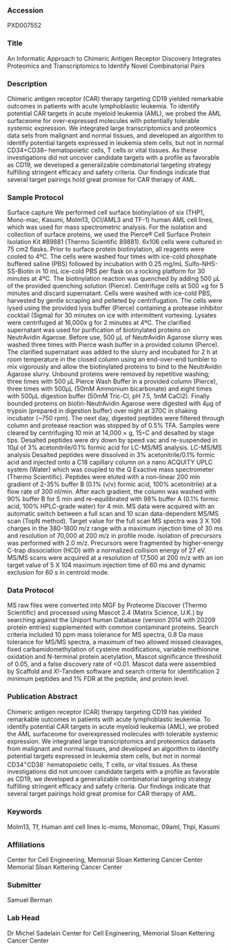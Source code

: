 ### Accession
PXD007552

### Title
An Informatic Approach to Chimeric Antigen Receptor Discovery Integrates Proteomics and Transcriptomics to Identify Novel Combinatorial Pairs

### Description
Chimeric antigen receptor (CAR) therapy targeting CD19 yielded remarkable outcomes in patients with acute lymphoblastic leukemia. To identify potential CAR targets in acute myeloid leukemia (AML), we probed the AML surfaceome for over-expressed molecules with potentially tolerable systemic expression. We integrated large transcriptomics and proteomics data sets from malignant and normal tissues, and developed an algorithm to identify potential targets expressed in leukemia stem cells, but not in normal CD34+CD38– hematopoietic cells, T cells or vital tissues. As these investigations did not uncover candidate targets with a profile as favorable as CD19, we developed a generalizable combinatorial targeting strategy fulfilling stringent efficacy and safety criteria. Our findings indicate that several target pairings hold great promise for CAR therapy of AML.

### Sample Protocol
Surface capture  We performed cell surface biotinylation of six (THP1, Mono-mac, Kasumi, Molm13, OCI/AML3 and TF-1) human AML cell lines, which was used for mass spectrometric analysis.  For the isolation and collection of surface proteins, we used the Pierce® Cell Surface Protein Isolation Kit #89881 (Thermo Scientific 89881). 6x106 cells were cultured in 75 cm2 flasks. Prior to surface protein biotinylation, all reagents were cooled to 4ºC. The cells were washed four times with ice-cold phosphate buffered saline (PBS) followed by incubation with 0.25 mg/mL Sulfo-NHS-SS-Biotin in 10 mL ice-cold PBS per flask on a rocking platform for 30 minutes at 4ºC. The biotinylation reaction was quenched by adding 500 μL of the provided quenching solution (Pierce). Centrifuge cells at 500 ×g for 5 minutes and discard supernatant. Cells were washed with ice-cold PBS, harvested by gentle scraping and pelleted by centrifugation. The cells were lysed using the provided lysis buffer (Pierce) containing a protease inhibitor cocktail (Sigma) for 30 minutes on ice with intermittent vortexing. Lysates were centrifuged at 16,000x g for 2 minutes at 4ºC. The clarified supernatant was used for purification of biotinylated proteins on NeutrAvidin Agarose. Before use, 500 μL of NeutrAvidin Agarose slurry was washed three times with Pierce wash buffer in a provided column (Pierce). The clarified supernatant was added to the slurry and incubated for 2 h at room temperature in the closed column using an end-over-end tumbler to mix vigorously and allow the biotinylated proteins to bind to the NeutrAvidin Agarose slurry. Unbound proteins were removed by repetitive washing; three times with 500 μL Pierce Wash Buffer in a provided column (Pierce), three times with 500μL (50mM Ammonium bicarbonate) and eight times with 500μL digestion buffer (50mM Tric-Cl, pH 7.5, 1mM CaCl2). Finally bounded proteins on biotin-NeutrAvidin Agarose were digested with 4μg of trypsin (prepared in digestion buffer) over night at 370C in shaking incubator (~750 rpm). The next day, digested peptides were filtered through column and protease reaction was stopped by of 0.5% TFA.  Samples were cleared by centrifuging 10 min at 14,000 × g, 15◦C and desalted by stage tips. Desalted peptides were dry down by speed vac and re-suspended in 10μl of 3% acetonitrile/0.1% formic acid for LC-MS/MS analysis.  LC-MS/MS analysis  Desalted peptides were dissolved in 3% acetonitrile/0.1% formic acid and injected onto a C18 capillary column on a nano ACQUITY UPLC system (Water) which was coupled to the Q Exactive mass spectrometer (Thermo Scientific). Peptides were eluted with a non-linear 200 min gradient of 2-35% buffer B (0.1% (v/v) formic acid, 100% acetonitrile) at a flow rate of 300 nl/min. After each gradient, the column was washed with 90% buffer B for 5 min and re-equilibrated with 98% buffer A (0.1% formic acid, 100% HPLC-grade water) for 4 min. MS data were acquired with an automatic switch between a full scan and 10 scan data-dependent MS/MS scan (TopN method). Target value for the full scan MS spectra was 3 X 106 charges in the 380-1800 m/z range with a maximum injection time of 30 ms and resolution of 70,000 at 200 m/z in profile mode. Isolation of precursors was performed with 2.0 m/z. Precursors were fragmented by higher-energy C-trap dissociation (HCD) with a normalized collision energy of 27 eV. MS/MS scans were acquired at a resolution of 17,500 at 200 m/z with an ion target value of 5 X 104 maximum injection time of 60 ms and dynamic exclusion for 60 s in centroid mode.

### Data Protocol
MS raw files were converted into MGF by Proteome Discover (Thermo Scientific) and processed using Mascot 2.4 (Matrix Science, U.K.) by searching against the Uniport human Database (version 2014 with 20209 protein entries) supplemented with common contaminant proteins. Search criteria included 10 ppm mass tolerance for MS spectra, 0.8 Da mass tolerance for MS/MS spectra, a maximum of two allowed missed cleavages, fixed carbamidomethylation of cysteine modifications, variable methionine oxidation and N-terminal protein acetylation, Mascot significance threshold of 0.05, and a false discovery rate of <0.01.  Mascot data were assembled by Scaffold and X!-Tandem software and search criteria for identification 2 minimum peptides and 1% FDR at the peptide, and protein level.

### Publication Abstract
Chimeric antigen receptor (CAR) therapy targeting CD19 has yielded remarkable outcomes in patients with acute lymphoblastic leukemia. To identify potential CAR targets in acute myeloid leukemia (AML), we probed the AML surfaceome for overexpressed molecules with tolerable systemic expression. We integrated large transcriptomics and proteomics datasets from malignant and normal tissues, and developed an algorithm to identify potential targets expressed in leukemia stem cells, but not in normal CD34<sup>+</sup>CD38<sup>-</sup> hematopoietic cells, T&#xa0;cells, or vital tissues. As these investigations did not uncover candidate targets with a profile as favorable as CD19, we developed a generalizable combinatorial targeting strategy fulfilling stringent efficacy and safety criteria. Our findings indicate that several target pairings hold great promise for CAR therapy of AML.

### Keywords
Molm13, Tf, Human aml cell lines lc-msms, Monomac, 09aml, Thpi, Kasumi

### Affiliations
Center for Cell Engineering, Memorial Sloan Kettering Cancer Center
Memorial Sloan Kettering Cancer Center

### Submitter
Samuel Berman

### Lab Head
Dr Michel Sadelain
Center for Cell Engineering, Memorial Sloan Kettering Cancer Center


